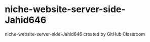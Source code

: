 # niche-website-server-side-Jahid646
niche-website-server-side-Jahid646 created by GitHub Classroom
